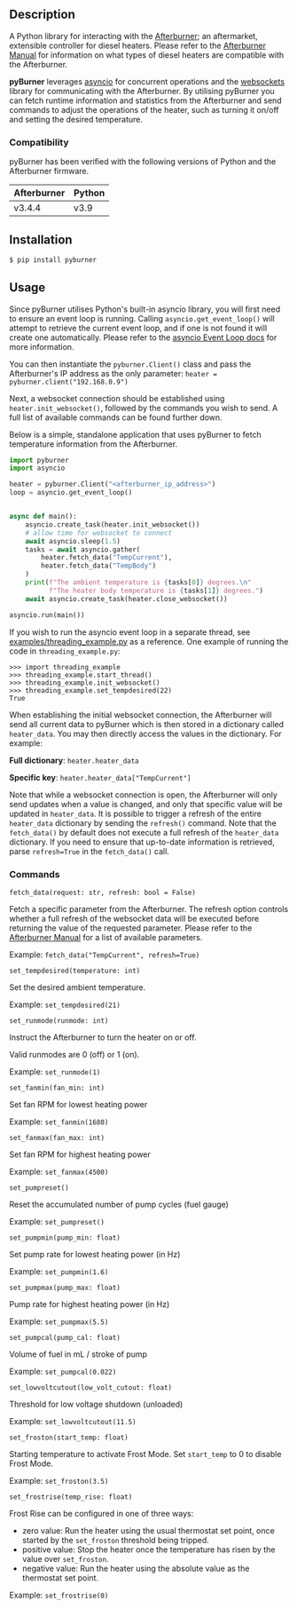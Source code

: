 ## Description

A Python library for interacting with the [Afterburner](http://www.mrjones.id.au/afterburner/); an
aftermarket, extensible controller for diesel heaters. Please refer to the 
[Afterburner Manual](http://www.mrjones.id.au/afterburner/assets/files/UserManual-V3.2.pdf) for information on what
types of diesel heaters are compatible with the Afterburner.

**pyBurner** leverages [asyncio](https://docs.python.org/3/library/asyncio.html) 
for concurrent operations and the [websockets](https://websockets.readthedocs.io/en/stable/) library for communicating 
with the Afterburner. By utilising pyBurner you can fetch runtime information and statistics from the Afterburner and
send commands to adjust the operations of the heater, such as turning it on/off and setting the desired temperature.

### Compatibility
pyBurner has been verified with the following versions of Python and the Afterburner firmware.

| Afterburner | Python |
|-------------|--------|
|    v3.4.4   |  v3.9  |

## Installation

~~~bash
$ pip install pyburner
~~~

## Usage

Since pyBurner utilises Python's built-in asyncio library, you will first need to ensure an event loop is running.
Calling `asyncio.get_event_loop()` will attempt to retrieve the current event loop, and if one is not found it 
will create one automatically. Please refer to the 
[asyncio Event Loop docs](https://docs.python.org/3/library/asyncio-eventloop.html) for more information.

You can then instantiate the `pyburner.Client()` class and pass the Afterburner's IP address as the only parameter:
`heater = pyburner.client("192.168.0.9")`

Next, a websocket connection should be established using `heater.init_websocket()`, followed by the commands you wish
to send. A full list of available commands can be found further down.

Below is a simple, standalone application that uses pyBurner to fetch temperature 
information from the Afterburner.
~~~python
import pyburner
import asyncio

heater = pyburner.Client("<afterburner_ip_address>")
loop = asyncio.get_event_loop()


async def main():
    asyncio.create_task(heater.init_websocket())
    # allow time for websocket to connect
    await asyncio.sleep(1.5)
    tasks = await asyncio.gather(
        heater.fetch_data("TempCurrent"),
        heater.fetch_data("TempBody")
    )
    print(f"The ambient temperature is {tasks[0]} degrees.\n"
          f"The heater body temperature is {tasks[1]} degrees.")
    await asyncio.create_task(heater.close_websocket())

asyncio.run(main())
~~~

If you wish to run the asyncio event loop in a separate thread, see 
[examples/threading_example.py](https://github.com/ttuffin/pyBurner/blob/dev/examples/threading_example.py) as a 
reference. One example of running the code in `threading_example.py`:
~~~
>>> import threading_example
>>> threading_example.start_thread()
>>> threading_example.init_websocket()
>>> threading_example.set_tempdesired(22)
True
~~~

When establishing the initial websocket connection, the Afterburner will send all current data to pyBurner which is then
stored in a dictionary called `heater_data`. You may then directly access the values in the dictionary. For example:

**Full dictionary**: `heater.heater_data`

**Specific key**: `heater.heater_data["TempCurrent"]`

Note that while a websocket connection is open, the Afterburner will only send updates when a value is changed, and only
that specific value will be updated in `heater_data`.
It is possible to trigger a refresh of the entire `heater_data` dictionary by sending the `refresh()` command. Note 
that the `fetch_data()` by default does not execute a full refresh of the `heater_data` dictionary. If you need to 
ensure that up-to-date information is retrieved, parse `refresh=True` in the `fetch_data()` call.

### Commands

~~~
fetch_data(request: str, refresh: bool = False)
~~~
Fetch a specific parameter from the Afterburner. The refresh option controls whether a full refresh of the websocket 
data will be executed before returning the value of the requested parameter. Please refer to the 
[Afterburner Manual](http://www.mrjones.id.au/afterburner/assets/files/UserManual-V3.2.pdf) for a list of available 
parameters.

Example: `fetch_data("TempCurrent", refresh=True)`

~~~
set_tempdesired(temperature: int)
~~~
Set the desired ambient temperature.

Example: `set_tempdesired(21)`

~~~
set_runmode(runmode: int)
~~~
Instruct the Afterburner to turn the heater on or off.


Valid runmodes are 0 (off) or 1 (on).

Example: `set_runmode(1)`

~~~
set_fanmin(fan_min: int)
~~~
Set fan RPM for lowest heating power

Example: `set_fanmin(1680)`
~~~
set_fanmax(fan_max: int)
~~~
Set fan RPM for highest heating power

Example: `set_fanmax(4500)`
~~~
set_pumpreset()
~~~
Reset the accumulated number of pump cycles (fuel gauge)

Example: `set_pumpreset()`

~~~
set_pumpmin(pump_min: float)
~~~
Set pump rate for lowest heating power (in Hz)

Example: `set_pumpmin(1.6)`

~~~
set_pumpmax(pump_max: float)
~~~
Pump rate for highest heating power (in Hz)

Example: `set_pumpmax(5.5)`

~~~
set_pumpcal(pump_cal: float)
~~~
Volume of fuel in mL / stroke of pump

Example: `set_pumpcal(0.022)`

~~~
set_lowvoltcutout(low_volt_cutout: float)
~~~
Threshold for low voltage shutdown (unloaded)

Example: `set_lowvoltcutout(11.5)`

~~~
set_froston(start_temp: float)
~~~
Starting temperature to activate Frost Mode. Set `start_temp` to 0 to disable Frost Mode. 

Example: `set_froston(3.5)`

~~~
set_frostrise(temp_rise: float)
~~~
Frost Rise can be configured in one of three ways:

- zero value: Run the heater using the usual thermostat set point, once started by the `set_froston` threshold being 
tripped.
- positive value: Stop the heater once the temperature has risen by the value over `set_froston`.
- negative value: Run the heater using the absolute value as the thermostat set point.

Example: `set_frostrise(0)`
